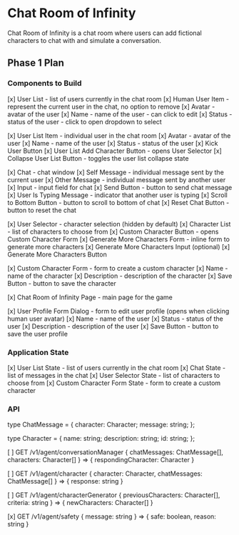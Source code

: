 # Chat Room of Infinity
Chat Room of Infinity is a chat room where users can add fictional characters to chat with and simulate a conversation.


## Phase 1 Plan

### Components to Build
 
[x] User List - list of users currently in the chat room
  [x] Human User Item - represent the current user in the chat, no option to remove
    [x] Avatar - avatar of the user
    [x] Name - name of the user - can click to edit
    [x] Status - status of the user - click to open dropdown to select

  [x] User List Item - individual user in the chat room
    [x] Avatar - avatar of the user
    [x] Name - name of the user
    [x] Status - status of the user
    [x] Kick User Button
  [x] User List Add Character Button - opens User Selector
  [x] Collapse User List Button - toggles the user list collapse state

[x] Chat - chat window
  [x] Self Message - individual message sent by the current user
  [x] Other Message - individual message sent by another user
  [x] Input - input field for chat
  [x] Send Button - button to send chat message
  [x] User Is Typing Message - indicator that another user is typing
  [x] Scroll to Bottom Button - button to scroll to bottom of chat
  [x] Reset Chat Button - button to reset the chat

[x] User Selector - character selection (hidden by default)
  [x] Character List - list of characters to choose from
  [x] Custom Character Button - opens Custom Character Form
  [x] Generate More Characters Form - inline form to generate more characters
    [x] Generate More Characters Input (optional)
    [x] Generate More Characters Button

[x] Custom Character Form - form to create a custom character
  [x] Name - name of the character
  [x] Description - description of the character
  [x] Save Button - button to save the character

[x] Chat Room of Infinity Page - main page for the game

[x] User Profile Form Dialog - form to edit user profile (opens when clicking human user avatar)
  [x] Name - name of the user
  [x] Status - status of the user
  [x] Description - description of the user
  [x] Save Button - button to save the user profile

### Application State

[x] User List State - list of users currently in the chat room
[x] Chat State - list of messages in the chat
[x] User Selector State - list of characters to choose from
[x] Custom Character Form State - form to create a custom character


### API

type ChatMessage = {
  character: Character;
  message: string;
};

type Character = {
  name: string;
  description: string;
  id: string;
};

[ ] GET /v1/agent/conversationManager { chatMessages: ChatMessage[], characters: Character[] } => { respondingCharacter: Character }

[ ] GET /v1/agent/character { character: Character, chatMessages: ChatMessage[] } => { response: string }

[ ] GET /v1/agent/characterGenerator { previousCharacters: Character[], criteria: string } => { newCharacters: Character[] }

[x] GET /v1/agent/safety { message: string } => { safe: boolean, reason: string }

